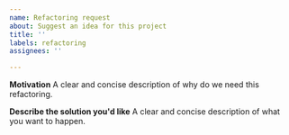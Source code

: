 ```yaml
---
name: Refactoring request
about: Suggest an idea for this project
title: ''
labels: refactoring
assignees: ''

---
```


**Motivation**
A clear and concise description of why do we need this refactoring.

**Describe the solution you'd like**
A clear and concise description of what you want to happen.
